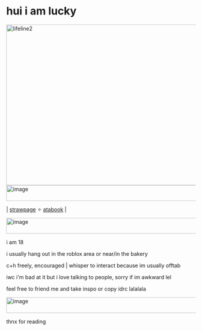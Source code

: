 # hui i am lucky

<img width="532" height="427" alt="lifeline2" src="https://github.com/user-attachments/assets/be1acdf1-d0a1-4599-a084-42a547b84972" />

<img width="600" height="42" alt="image" src="https://github.com/user-attachments/assets/1e54e340-30bd-4324-9189-17c24f4c2661" />

| [strawpage](https://lukcyfawn.straw.page/) ✧ [atabook](https://lukcyfawn.atabook.org/) |

<img width="600" height="42" alt="image" src="https://github.com/user-attachments/assets/1e54e340-30bd-4324-9189-17c24f4c2661" />

i am 18

i usually hang out in the roblox area or near/in the bakery

c+h freely, encouraged | whisper to interact because im usually offtab

iwc i'm bad at it but i love talking to people, sorry if im awkward lel

feel free to friend me and take inspo or copy idrc lalalala

<img width="600" height="42" alt="image" src="https://github.com/user-attachments/assets/8cef9095-fe51-4031-8854-566efca92225" />

thnx for reading
